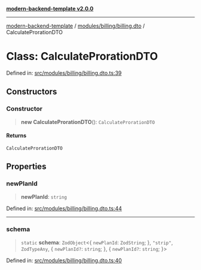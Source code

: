 [**modern-backend-template v2.0.0**](../../../../README.md)

***

[modern-backend-template](../../../../modules.md) / [modules/billing/billing.dto](../README.md) / CalculateProrationDTO

# Class: CalculateProrationDTO

Defined in: [src/modules/billing/billing.dto.ts:39](https://github.com/maemreyo/saas-4cus-nodejs/blob/2a5b3f3aa11335dfa561e80e1feabb8e6084261e/src/modules/billing/billing.dto.ts#L39)

## Constructors

### Constructor

> **new CalculateProrationDTO**(): `CalculateProrationDTO`

#### Returns

`CalculateProrationDTO`

## Properties

### newPlanId

> **newPlanId**: `string`

Defined in: [src/modules/billing/billing.dto.ts:44](https://github.com/maemreyo/saas-4cus-nodejs/blob/2a5b3f3aa11335dfa561e80e1feabb8e6084261e/src/modules/billing/billing.dto.ts#L44)

***

### schema

> `static` **schema**: `ZodObject`\<\{ `newPlanId`: `ZodString`; \}, `"strip"`, `ZodTypeAny`, \{ `newPlanId?`: `string`; \}, \{ `newPlanId?`: `string`; \}\>

Defined in: [src/modules/billing/billing.dto.ts:40](https://github.com/maemreyo/saas-4cus-nodejs/blob/2a5b3f3aa11335dfa561e80e1feabb8e6084261e/src/modules/billing/billing.dto.ts#L40)
